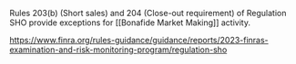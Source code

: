 
Rules 203(b) (Short sales) and 204 (Close-out requirement) of Regulation SHO provide exceptions for [[Bonafide Market Making]] activity.

https://www.finra.org/rules-guidance/guidance/reports/2023-finras-examination-and-risk-monitoring-program/regulation-sho
